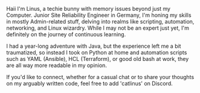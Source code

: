 Haii I'm Linus, a techie bunny with memory issues beyond just my Computer. Junior Site Reliability Engineer in Germany, I'm honing my skills in mostly Admin-related stuff, delving into realms like scripting, automation, networking, and Linux wizardry. While I may not be an expert just yet,
I'm definitely on the journey of continuous learning.

I had a year-long adventure with Java,
but the experience left me a bit traumatized, so instead I took on Python at home and automation scripts such as YAML (Ansible), HCL (Terraform), 
or good old bash at work, they are all way more readable in my opinion. 

If you'd like to connect, whether for a casual chat or to share your thoughts on my arguably written code, feel free to add 'catlinus' on Discord.
